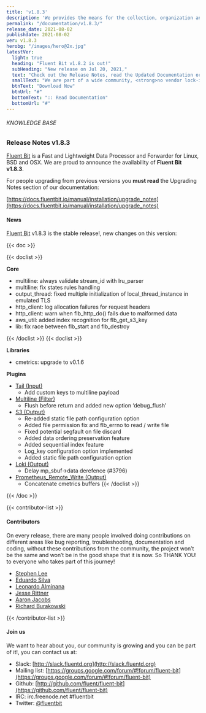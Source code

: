 ```yaml
---
title: 'v1.8.3'
description: 'We provides the means for the collection, organization and computerized retrieval of knowledgeand Lightweight Data Forwarder for Linux, BSD and OSX. We are proud to announce the availability of Fluent Bit v1.8.3.'
permalink: "/documentation/v1.8.3/"
release_date: 2021-08-02
publishdate: 2021-08-02
ver: v1.8.3
herobg: "/images/hero@2x.jpg"
latestVer:
  light: true
  heading: "Fluent Bit v1.8.2 is out!"
  subHeading: "New release on Jul 20, 2021,"
  text: "Check out the Release Notes, read the Updated Documentation or jump directly to the Downloads Section."
  smallText: "We are part of a wide community, <strong>no vendor lock-in.</strong>"
  btnText: "Download Now"
  btnUrl: "#"
  bottomText: ":: Read Documentation"
  bottomUrl: "#"
---
```



###### KNOWLEDGE BASE

### Release Notes v1.8.3

[Fluent Bit](https://fluentbit.io) is a Fast and Lightweight Data Processor and Forwarder for Linux, BSD and OSX. We are proud to announce the availability of **Fluent Bit v1.8.3**.

For people upgrading from previous versions you **must read** the Upgrading Notes section of our documentation:

[https://docs.fluentbit.io/manual/installation/upgrade_notes](https://docs.fluentbit.io/manual/installation/upgrade_notes)

#### News

[Fluent Bit](https://fluentbit.io) v1.8.3 is the stable release!, new changes on this version:

{{< doc >}}

{{< doclist >}}

**Core**

* multiline: always validate stream_id with lru_parser
* multiline: fix states rules handling
* output_thread: fixed multiple initialization of local_thread_instance in emulated TLS
* http_client: log allocation failures for request headers
* http_client: warn when flb_http_do() fails due to malformed data
* aws_util: added index recognition for flb_get_s3_key
* lib: fix race between flb_start and flb_destroy

{{< /doclist >}}
{{< doclist >}}

**Libraries**

* cmetrics: upgrade to v0.1.6

**Plugins**

* [Tail (Input)](https://docs.fluentbit.io/manual/pipeline/inputs/tail/)
  * Add custom keys to multiline payload
* [Multiline (Filter)](https://docs.fluentbit.io/manual/pipeline/filters/multiline/)
  * Flush before return and added new option ‘debug_flush’
* [S3 (Output)](https://docs.fluentbit.io/manual/pipeline/outputs/s3/)
  * Re-added static file path configuration option
  * Added file permission fix and flb_errno to read / write file
  * Fixed potential segfault on file discard
  * Added data ordering preservation feature
  * Added sequential index feature
  * Log_key configuration option implemented
  * Added static file path configuration option
* [Loki (Output)](https://docs.fluentbit.io/manual/pipeline/outputs/loki/)
  * Delay mp_sbuf->data derefence (#3796)
* [Prometheus_Remote_Write (Output)](https://docs.fluentbit.io/manual/pipeline/outputs/prometheus_remote_write/)
  * Concatenate cmetrics buffers
{{< /doclist >}}

{{< /doc >}}

{{< contributor-list >}}
#### Contributors  

On every release, there are many people involved doing contributions on different areas like bug reporting, troubleshooting, documentation and coding, without these contributions from the community, the project won’t be the same and won’t be in the good shape that it is now. So THANK YOU! to everyone who takes part of this journey!


* [Stephen Lee](https://github.com/StephenLeeY)
* [Eduardo Silva](https://github.com/edsiper)
* [Leonardo Alminana](https://github.com/leonardo-albertovich)
* [Jesse Rittner](https://github.com/rittneje)
* [Aaron Jacobs](https://github.com/atheriel)
* [Richard Burakowski](https://github.com/richardburakowski)

{{< /contributor-list >}}

#### Join us

We want to hear about you, our community is growing and you can be part of it!, you can contact us at:

* Slack: [http://slack.fluentd.org](http://slack.fluentd.org)
* Mailing list: [https://groups.google.com/forum/#!forum/fluent-bit](https://groups.google.com/forum/#!forum/fluent-bit)
* Github: [http://github.com/fluent/fluent-bit](https://github.com/fluent/fluent-bit)
* IRC: irc.freenode.net #fluentbit
* Twitter: [@fluentbit](https://twitter.com/fluentbit)
